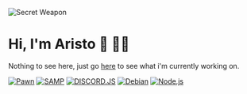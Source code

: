 ![Secret Weapon](https://cdn.discordapp.com/attachments/1055080094642753596/1298429964097687603/eswek.gif?ex=671988a3&is=67183723&hm=69e6f7aa9bf991cf6908ef8747dec0aaa84f418e97ba34997f5ef566617bd5ba&)

# Hi, I'm Aristo 👋 👨‍💻
Nothing to see here, just go [here](https://discord.com/invite/secretweapon/) to see what i'm currently working on.

<a href='https://discord.gg/mZgEymktq7' target="_blank"><img alt='Pawn' src='https://img.shields.io/badge/Pawn-100000?style=for-the-badge&logo=Pawn&logoColor=000000&labelColor=FFFFFF&color=FFFFFF'/></a> <a href='https://discord.gg/mZgEymktq7' target="_blank"><img alt='SAMP' src='https://img.shields.io/badge/SA:MP-100000?style=for-the-badge&logo=SAMP&logoColor=white&labelColor=A68080&color=A08282'/></a> <a href='https://discord.gg/mZgEymktq7' target="_blank"><img alt='DISCORD.JS' src='https://img.shields.io/badge/Discord.js-100000?style=for-the-badge&logo=DISCORD&logoColor=000000&labelColor=FFFFFF&color=7289da'/></a> <a href='https://discord.gg/mZgEymktq7' target="_blank"><img alt='Debian' src='https://img.shields.io/badge/Debian-100000?style=for-the-badge&logo=Debian&logoColor=000000&labelColor=FFFFFF&color=d70a53'/></a> <a href='https://discord.gg/mZgEymktq7' target="_blank"><img alt='Node.js' src='https://img.shields.io/badge/NODE.JS-100000?style=for-the-badge&logo=Node.js&logoColor=000000&labelColor=FFFFFF&color=303030'/></a>
